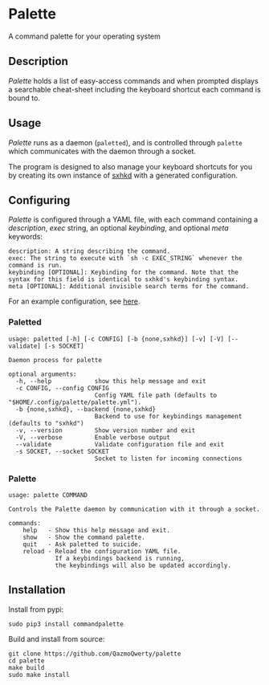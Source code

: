 # Palette

A command palette for your operating system

## Description

*Palette* holds a list of easy-access commands and when prompted displays a searchable cheat-sheet including the keyboard shortcut each command is bound to.

## Usage

*Palette* runs as a daemon (`paletted`), and is controlled through `palette` which communicates with the daemon through a socket.

The program is designed to also manage your keyboard shortcuts for you by creating its own instance of [sxhkd](https://github.com/baskerville/sxhkd) with a generated configuration.

## Configuring

*Palette* is configured through a YAML file, with each command containing a *description*, *exec* string, an optional *keybinding*, and optional *meta* keywords:

```
description: A string describing the command.
exec: The string to execute with `sh -c EXEC_STRING` whenever the command is run.
keybinding [OPTIONAL]: Keybinding for the command. Note that the syntax for this field is identical to sxhkd's keybinding syntax.
meta [OPTIONAL]: Additional invisible search terms for the command.
```

For an example configuration, see [here](examples/simple-example.yml).

### Paletted

```
usage: paletted [-h] [-c CONFIG] [-b {none,sxhkd}] [-v] [-V] [--validate] [-s SOCKET]

Daemon process for palette

optional arguments:
  -h, --help            show this help message and exit
  -c CONFIG, --config CONFIG
                        Config YAML file path (defaults to "$HOME/.config/palette/palette.yml").
  -b {none,sxhkd}, --backend {none,sxhkd}
                        Backend to use for keybindings management (defaults to "sxhkd")
  -v, --version         Show version number and exit
  -V, --verbose         Enable verbose output
  --validate            Validate configuration file and exit
  -s SOCKET, --socket SOCKET
                        Socket to listen for incoming connections
```

### Palette

```
usage: palette COMMAND

Controls the Palette daemon by communication with it through a socket.

commands:
    help   - Show this help message and exit.
    show   - Show the command palette.
    quit   - Ask paletted to suicide.
    reload - Reload the configuration YAML file. 
             If a keybindings backend is running, 
             the keybindings will also be updated accordingly.
```

## Installation

Install from pypi:

```
sudo pip3 install commandpalette
```

Build and install from source:

```
git clone https://github.com/QazmoQwerty/palette
cd palette
make build
sudo make install
```